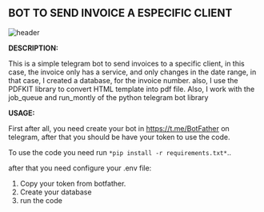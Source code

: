 ## ******BOT TO SEND INVOICE A ESPECIFIC CLIENT******

 ![header](https://raw.githubusercontent.com/danher0310/check_vm_bot/main/template/assets/img/pythonbot.jpg) 

**DESCRIPTION:**

This is a simple telegram bot to send invoices to a specific client, in this case, the invoice only has a service, and only changes in the date range, in that case, I created a database, for the invoice number. also, I use the PDFKIT library to convert HTML template into pdf file. Also, I work with the job_queue and run_montly of the python telegram bot library

**USAGE:**

First after all, you need create your bot in https://t.me/BotFather on telegram, after that you should be have your token to use the code.

To use the code you need run `*pip install -r requirements.txt*`.. 

after that you need configure your .env file:

1. Copy your token from botfather.
2. Create your database
3. run the code